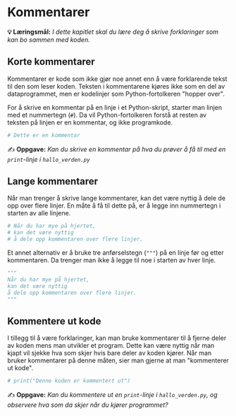 Kommentarer
===========
**💡 Læringsmål:** _I dette kapitlet skal du lære deg å skrive forklaringer som kan bo sammen med koden._

Korte kommentarer
-----------------
Kommentarer er kode som ikke gjør noe annet enn å være forklarende tekst til den som leser koden. Teksten i kommentarene kjøres ikke som en del av dataprogrammet, men er kodelinjer som Python-fortolkeren "hopper over".

For å skrive en kommentar på en linje i et Python-skript, starter man linjen med et nummertegn (`#`). Da vil Python-fortolkeren forstå at resten av teksten på linjen er en kommentar, og ikke programkode.

```python
# Dette er en kommentar
```

✍️ **Oppgave:** _Kan du skrive en kommentar på hva du prøver å få til med en `print`-linje i `hallo_verden.py`_

Lange kommentarer
-----------------
Når man trenger å skrive lange kommentarer, kan det være nyttig å dele de opp over flere linjer. En måte å få til dette på, er å legge inn nummertegn i starten av alle linjene.

```python
# Når du har mye på hjertet,
# kan det være nyttig
# å dele opp kommentaren over flere linjer.
```

Et annet alternativ er å bruke tre anførselstegn (`"""`) på en linje før og etter kommentaren. Da trenger man ikke å legge til noe i starten av hver linje.

```python
"""
Når du har mye på hjertet,
kan det være nyttig
å dele opp kommentaren over flere linjer.
"""
```

Kommentere ut kode
------------------
I tillegg til å være forklaringer, kan man bruke kommentarer til å fjerne deler av koden mens man utvikler et program. Dette kan være nyttig når man kjapt vil sjekke hva som skjer hvis bare deler av koden kjører. Når man bruker kommentarer på denne måten, sier man gjerne at man "kommenterer ut kode".

```python
# print("Denne koden er kommentert ut")
```

✍️ **Oppgave:** _Kan du kommentere ut en `print`-linje i `hallo_verden.py`, og observere hva som da skjer når du kjører programmet?_
